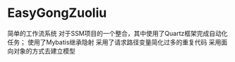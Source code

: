 # EasyGongZuoliu
简单的工作流系统
对于SSM项目的一个整合，其中使用了Quartz框架完成自动化任务；
使用了Mybatis继承隐射
采用了请求路径变量简化过多的重复代码
采用面向对象的方式去建立模型
